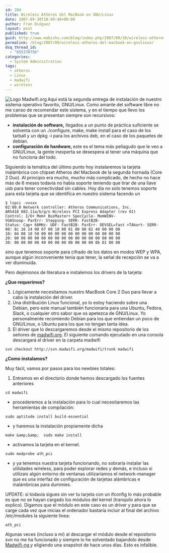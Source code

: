 ```yaml
---
id: 204
title: Wireless Atheros del MacBook en GNU/Linux
date: 2007-09-30T18:49:48+00:00
author: Fran Diéguez
layout: post
published: true
guid: http://www.mabishu.com/blog/index.php/2007/09/30/wireless-atheros-del-macbook-en-gnulinux/
permalink: /blog/2007/09/wireless-atheros-del-macbook-en-gnulinux/
dsq_thread_id:
  - "655370756"
categories:
  - System Administration
tags:
  - atheros
  - Linux
  - madwifi
  - wireless
---
```

<a title="Driver para tarjetas Atheros en GNU/Linux" rel="attachment wp-att-80" href="http://www.mabishu.com/code/2-revision-35/"><img class="sinborde" src="/assets/madwifi-logo-20070907.png" alt="Logo Madwifi.org" align="left" /></a>Aquí está la segunda entrega de instalación de nuestro sistema operativo favorito, GNU/Linux. Como amante del software libre no me canso de recomendar este sistema, y en el tiempo que llevo los problemas que se presentan siempre son recursivos:
<ul>
	<li><strong>instalación de software,</strong> llegados a un punto de práctica suficiente se solventa con un ./configure, make, make install para el caso de los tarball y un dpkg -i para los archivos deb, en el caso de los paquetes de debian.</li>
	<li><strong>configuración de hardware, </strong>este es el tema más peliagudo que le veo a GNU/Linux, la gente inexperta se desespera al tener una máquina que no funciona del todo.</li>
</ul>
Siguiendo la temática del último punto hoy instalaremos la tarjeta inalámbrica con chipset Atheros del Macbook de la segunda hornada (Core 2 Duo). Al principio era mucho, mucho más complicado, de hecho no hace más de 6 meses todavía no había soporte teniendo que tirar de una llave usb para tener conectividad sin cables. Hoy día no solo tenemos soporte para esta tarjeta que se identifica en nuestro sistema facendo un

```shell
$ lspci -vvxxx
02:00.0 Network controller: Atheros Communications, Inc.
AR5418 802.11a/b/g/n Wireless PCI Express Adapter (rev 01)
Control: I/O+ Mem+ BusMaster+ SpecCycle- MemWINV-
VGASnoop- ParErr- Stepping- SERR- FastB2B-
Status: Cap+ 66MHz- UDF- FastB2B- ParErr- DEVSEL=fast >TAbort- SERR-
00: 8c 16 24 00 07 00 10 00 01 00 80 02 40 00 00 00
10: 04 00 10 50 00 00 00 00 00 00 00 00 00 00 00 00
20: 00 00 00 00 00 00 00 00 00 00 00 00 00 00 00 00
30: 00 00 00 00 40 00 00 00 00 00 00 00 0b 01 00 00
```

sino que tenemos soporte para cifrado de los datos en modos WEP y WPA, aunque algún inconveniente tenía que tener, la señal de recepción se va a ver disminuída.

Pero dejémonos de literatura e instalemos los drivers de la tarjeta:

**¿Que requerimos?**
1. Lógicamente necesitamos nuestro MacBook Core 2 Duo para llevar a cabo la instalación del driver.</li>
2. Una distribución Linux funcional, yo lo estoy haciendo sobre una Debian, pero este manual también funcionaría para una Ubuntu, Fedora, Slack, o cualquier otro sabor que os apetezca de GNU/Linux. Yo personalmente recomiendo Debian para los que entiendan un poco de GNU/Linux, o Ubuntu para los que no tengan tanta idea.
3. El driver que lo descargaremos desde el mismo repositorio de los señores de <a title="Driver para tarjetas Atheros en GNU/Linux" href="http://www.madwifi.org">madwifi.org</a>. El siguiente comando ejecutado en una consola descargará el driver en la carpeta madwifi

```shell
svn checkout http://svn.madwifi.org/madwifi/trunk madwifi
```

**¿Como instalamos?**

Muy fácil, vamos por pasos para los newbies totales:
1. Entramos en el directorio donde hemos descargado los fuentes anteriores
```
cd madwifi
```
- procederemos a la instalación para lo cual necesitaremos las herramientas de compilación:
```
sudo aptitude install build-essential
```
- y haremos la instalación propiamente dicha
```
make &amp;&amp;  sudo make install
```
- activamos la tarjeta en el kernel.
```
sudo modprobe ath_pci
```
- y ya tenemos nuestra tarjeta funcionando, no sobraría instalar las utilidades wireless, para poder explorar redes y demás, e incluso si utilizais algún entorno de ventanas utilizaríamos el network-manager que es una interfaz de configuración de tarjetas alámbricas e inalámbricas para dummies.

UPDATE: si todavía sigues sin ver tu tarjeta con un ifconfig lo más probable es que no se hayan cargado los módulos del kernel (tranquilo ahora lo explico). Digamos que el módulo en este caso es un driver y para que se carge cada vez que inicias el ordenador bastaría incluir al final del archivo /etc/modules la siguiente linea:

```
ath_pci
```

Algunas veces (incluso a mí) al descargar el módulo desde el repositorio svn no me ha funcionado y siempre lo he solventado bajandolo desde [Madwifi-ng														](http://snapshots.madwifi.org/madwifi-ng/) y eligiendo una snapshot de hace unos días. Esto es infalible.
